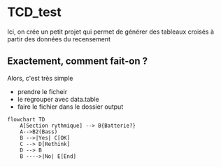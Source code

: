# TCD_test

Ici, on crée un petit projet qui permet de générer des tableaux croisés à partir des données du recensement


## Exactement, comment fait-on ?


Alors, c'est très simple

- prendre le ficheir
- le regrouper avec data.table
- faire le fichier dans le dossier output


```mermaid
flowchart TD
    A[Section rythmique] --> B{Batterie?}
    A-->B2(Bass)
    B -->|Yes| C[OK]
    C --> D[Rethink]
    D --> B
    B ---->|No| E[End]

```